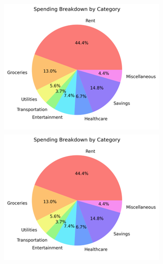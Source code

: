 ![image_alt](https://github.com/iMuhammadHassan/Matplotlib/blob/9540be2b28df426ebd3dd4686af3d3dd78b9846b/pie_Chart.png)

![image_alt](https://github.com/iMuhammadHassan/Matplotlib/blob/9540be2b28df426ebd3dd4686af3d3dd78b9846b/pie_Chart.png)

